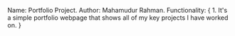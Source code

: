 Name: Portfolio Project.
Author: Mahamudur Rahman.
Functionality: { 1. It's a simple portfolio webpage that shows all of my key projects I have worked on.
}
